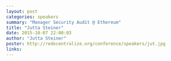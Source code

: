 ```yaml
---
layout: post
categories: speakers
summary: "Manager Security Audit @ Ethereum"
title: "Jutta Steiner"
date: 2015-10-07 22:00:03
author: "Jutta Steiner"
poster: http://redecentralize.org/conference/speakers/jut.jpg
links:
---
```

